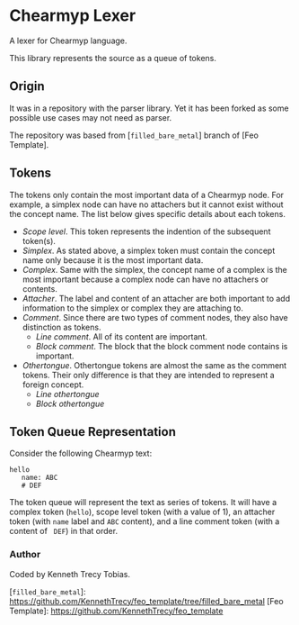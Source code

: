 # Chearmyp Lexer
A lexer for Chearmyp language.

This library represents the source as a queue of tokens.

## Origin
It was in a repository with the parser library. Yet it has been forked as some possible use cases
may not need as parser.

The repository was based from [`filled_bare_metal`] branch of [Feo Template].

## Tokens
The tokens only contain the most important data of a Chearmyp node. For example, a simplex node can
have no attachers but it cannot exist without the concept name. The list below gives specific
details about each tokens.
- *Scope level*. This token represents the indention of the subsequent token(s).
- *Simplex*. As stated above, a simplex token must contain the concept name only because it is the
  most important data.
- *Complex*. Same with the simplex, the concept name of a complex is the most important because a
  complex node can have no attachers or contents.
- *Attacher*. The label and content of an attacher are both important to add information to the
  simplex or complex they are attaching to.
- *Comment*. Since there are two types of comment nodes, they also have distinction as tokens.
  - *Line comment*. All of its content are important.
  - *Block comment*. The block that the block comment node contains is important.
- *Othertongue*. Othertongue tokens are almost the same as the comment tokens. Their only difference
  is that they are intended to represent a foreign concept.
  - *Line othertongue*
  - *Block othertongue*

## Token Queue Representation
Consider the following Chearmyp text:
```
hello
   name: ABC
   # DEF
```
The token queue will represent the text as series of tokens. It will have a complex token (`hello`),
scope level token (with a value of 1), an attacher token (with `name` label and `ABC` content), and
a line comment token (with a content of ` DEF`) in that order.

### Author
Coded by Kenneth Trecy Tobias.

[`filled_bare_metal`]: https://github.com/KennethTrecy/feo_template/tree/filled_bare_metal [Feo
Template]: https://github.com/KennethTrecy/feo_template
